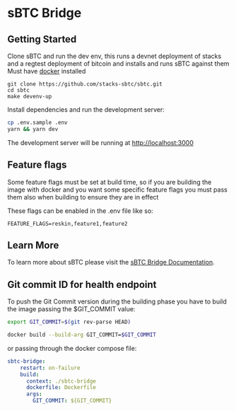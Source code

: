 # sBTC Bridge

## Getting Started

Clone sBTC and run the dev env, this runs a devnet deployment of stacks and a regtest deployment of bitcoin and installs and runs sBTC against them
Must have [docker](https://docs.docker.com/get-started/get-docker/) installed
```
git clone https://github.com/stacks-sbtc/sbtc.git
cd sbtc
make devenv-up
```

Install dependencies and run the development server:

```bash
cp .env.sample .env
yarn && yarn dev
```

The development server will be running at [http://localhost:3000](http://localhost:3000)

## Feature flags

Some feature flags must be set at build time, so if you are building the image with docker and you want some specific feature flags you must pass them also when building to ensure they are in effect

These flags can be enabled in the .env file like so:

```
FEATURE_FLAGS=reskin,feature1,feature2
```

## Learn More

To learn more about sBTC please visit the [sBTC Bridge Documentation](https://docs.stacks.co/concepts/sbtc).


## Git commit ID for health endpoint

To push the Git Commit version during the building phase you have to build the image passing the $GIT_COMMIT value:

```bash
export GIT_COMMIT=$(git rev-parse HEAD)

docker build --build-arg GIT_COMMIT=$GIT_COMMIT
```

or passing through the docker compose file:

```yaml
sbtc-bridge:
    restart: on-failure
    build:
      context: ./sbtc-bridge
      dockerfile: Dockerfile
      args:
        GIT_COMMIT: ${GIT_COMMIT}
```
